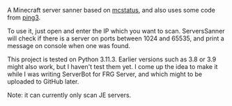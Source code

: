 A Minecraft server sanner based on [mcstatus](http://pypi.org/project/mcstatus/), and also uses some code from [ping3](http://pypi.org/project/ping3/).

To use it, just open and enter the IP which you want to scan. ServersSanner will check if there is a server on ports between 1024 and 65535, and print a message on console when one was found.

This project is tested on Python 3.11.3. Earlier versions such as 3.8 or 3.9 might also work, but I haven't test them yet.
I come up the idea to make it while I was writing ServerBot for FRG Server, and which might to be uploaded to GitHub later.

Note: it can currently only scan JE servers.
